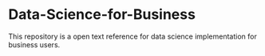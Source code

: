 # Data-Science-for-Business
This repository is a open text reference for data science implementation for business users.

